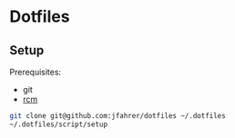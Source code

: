 # Dotfiles

## Setup
Prerequisites:
* git
* [rcm](https://thoughtbot.github.io/rcm/)

```bash
git clone git@github.com:jfahrer/dotfiles ~/.dotfiles
~/.dotfiles/script/setup
```
